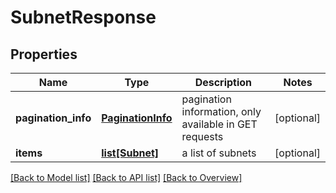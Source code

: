 # SubnetResponse

## Properties
Name | Type | Description | Notes
------------ | ------------- | ------------- | -------------
**pagination_info** | [**PaginationInfo**](PaginationInfo.md) | pagination information, only available in GET requests | [optional] 
**items** | [**list[Subnet]**](Subnet.md) | a list of subnets | [optional] 

[[Back to Model list]](index.md#documentation-for-models) [[Back to API list]](index.md#endpoint-properties) [[Back to Overview]](index.md)


